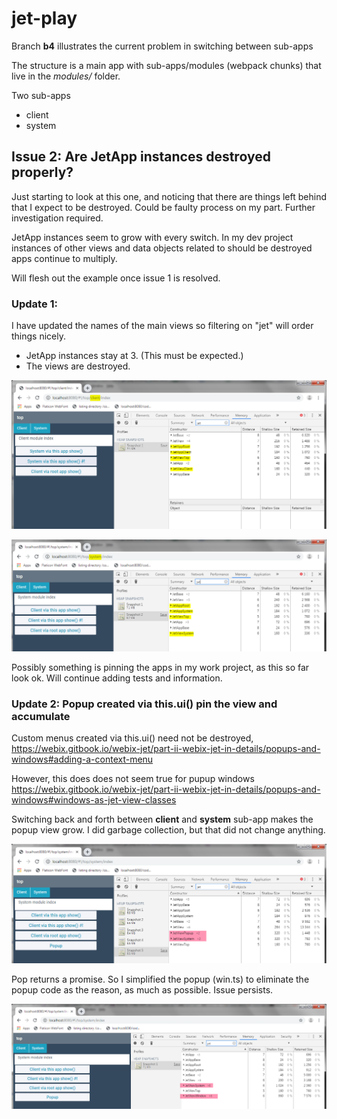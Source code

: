 jet-play
=====


Branch **b4** illustrates the current problem in switching between sub-apps

The structure is a main app with sub-apps/modules (webpack chunks) that live in the *modules/<modulename>* folder.

Two sub-apps
* client
* system



## Issue 2: Are JetApp instances destroyed properly? ##

Just starting to look at this one, and noticing that there are things left behind that I expect to be destroyed.
Could be faulty process on my part. Further investigation required.

JetApp instances seem to grow with every switch. In my dev project instances of other views and data objects related to should be destroyed apps continue to multiply.

Will flesh out the example once issue 1 is resolved.  

### Update 1: ###

I have updated the names of the main views so filtering on "jet" will order things nicely.

* JetApp instances stay at 3. (This must be expected.) 
* The views are destroyed. 

![](images/04.png)

![](images/05.png)

Possibly something is pinning the apps in my work project, as this so far look ok. Will continue adding tests and information.

### Update 2: Popup created via this.ui() pin the view and accumulate ###

Custom menus created via this.ui() need not be destroyed, https://webix.gitbook.io/webix-jet/part-ii-webix-jet-in-details/popups-and-windows#adding-a-context-menu

However, this does does not seem true for pupup windows
https://webix.gitbook.io/webix-jet/part-ii-webix-jet-in-details/popups-and-windows#windows-as-jet-view-classes

Switching back and forth between **client** and **system** sub-app makes the popup view grow. I did garbage collection, but that did not change anything. 

![](images/06.png)


Pop returns a promise. So I simplified the popup (win.ts) to eliminate the popup code as the reason, as much as possible. Issue persists.


![](images/07.png)





